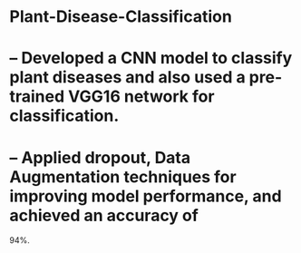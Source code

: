 # Plant-Disease-Classification
# – Developed a CNN model to classify plant diseases and also used a pre-trained VGG16 network for classification.
# – Applied dropout, Data Augmentation techniques for improving model performance, and achieved an accuracy of
94%.
